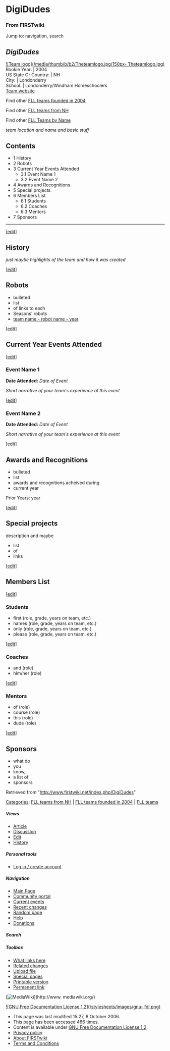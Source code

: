 # DigiDudes

### From FIRSTwiki

Jump to: navigation, search

_DigiDudes_  
---  
[![Team logo](/media/thumb/b/b2/Theteamlogo.jpg/150px-
Theteamlogo.jpg)](/index.php/Image:Theteamlogo.jpg "Team logo" )  
Rookie Year: | 2004  
US State Or Country: | NH  
City: | Londonderry  
School: | Londonderry/Windham Homeschoolers  
[Team website](http://www.teamwebsite.com "http://www.teamwebsite.com" )  
  
Find other [FLL teams founded in
2004](/index.php/Category:FLL_teams_founded_in_2004 "Category:FLL teams
founded in 2004" )

Find other [FLL teams from
NH](/index.php?title=Category:FLL_teams_from_NH&action=edit "Category:FLL
teams from NH" )

Find other [FLL Teams by Name](/index.php/Category:FLL_teams "Category:FLL
teams" )

  

  
_team location and name and basic stuff_

## Contents

  * 1 History
  * 2 Robots
  * 3 Current Year Events Attended
    * 3.1 Event Name 1
    * 3.2 Event Name 2
  * 4 Awards and Recognitions
  * 5 Special projects
  * 6 Members List
    * 6.1 Students
    * 6.2 Coaches
    * 6.3 Mentors
  * 7 Sponsors  
---  
  
[[edit](/index.php?title=DigiDudes&action=edit&section=1 "Edit section:
History" )]

## History

_just maybe highlights of the team and how it was created_

[[edit](/index.php?title=DigiDudes&action=edit&section=2 "Edit section:
Robots" )]

## Robots

  * bulleted 
  * list 
  * of links to each 
  * Seasons' robots 
  * [team name - robot name - year](/index.php?title=FIRSTwiki:FLL_robot_page_format&action=edit "FIRSTwiki:FLL robot page format" )

[[edit](/index.php?title=DigiDudes&action=edit&section=3 "Edit section:
Current Year Events Attended" )]

## Current Year Events Attended

[[edit](/index.php?title=DigiDudes&action=edit&section=4 "Edit section: Event
Name 1" )]

### Event Name 1

**Date Attended:** _Date of Event_

_Short narrative of your team's experience at this event_

[[edit](/index.php?title=DigiDudes&action=edit&section=5 "Edit section: Event
Name 2" )]

### Event Name 2

**Date Attended:** _Date of Event_

_Short narrative of your team's experience at this event_

  

[[edit](/index.php?title=DigiDudes&action=edit&section=6 "Edit section: Awards
and Recognitions" )]

## Awards and Recognitions

  * bulleted 
  * list 
  * awards and recognitions acheived during 
  * current year 

Prior Years: [year](/index.php/FIRSTwiki:FLL_yearly_team_page_format
"FIRSTwiki:FLL yearly team page format" )

[[edit](/index.php?title=DigiDudes&action=edit&section=7 "Edit section:
Special projects" )]

## Special projects

description and maybe

  * list 
  * of 
  * links 

[[edit](/index.php?title=DigiDudes&action=edit&section=8 "Edit section:
Members List" )]

## Members List

[[edit](/index.php?title=DigiDudes&action=edit&section=9 "Edit section:
Students" )]

### Students

  * first (role, grade, years on team, etc.) 
  * names (role, grade, years on team, etc.) 
  * only (role, grade, years on team, etc.) 
  * please (role, grade, years on team, etc.) 

[[edit](/index.php?title=DigiDudes&action=edit&section=10 "Edit section:
Coaches" )]

### Coaches

  * and (role) 
  * him/her (role) 

[[edit](/index.php?title=DigiDudes&action=edit&section=11 "Edit section:
Mentors" )]

### Mentors

  * of (role) 
  * course (role) 
  * this (role) 
  * dude (role) 

[[edit](/index.php?title=DigiDudes&action=edit&section=12 "Edit section:
Sponsors" )]

## Sponsors

  * what do 
  * you 
  * know, 
  * a list of 
  * sponsors 

Retrieved from "<http://www.firstwiki.net/index.php/DigiDudes>"

[Categories](/index.php?title=Special:Categories&article=DigiDudes
"Special:Categories" ): [FLL teams from
NH](/index.php?title=Category:FLL_teams_from_NH&action=edit "Category:FLL
teams from NH" ) | [FLL teams founded in
2004](/index.php/Category:FLL_teams_founded_in_2004 "Category:FLL teams
founded in 2004" ) | [FLL teams](/index.php/Category:FLL_teams "Category:FLL
teams" )

##### Views

  * [Article](/index.php/DigiDudes)
  * [Discussion](/index.php?title=Talk:DigiDudes&action=edit)
  * [Edit](/index.php?title=DigiDudes&action=edit)
  * [History](/index.php?title=DigiDudes&action=history)

##### Personal tools

  * [Log in / create account](/index.php?title=Special:Userlogin&returnto=DigiDudes)

[](/index.php/Main_Page "Main Page" )

##### Navigation

  * [Main Page](/index.php/Main_Page)
  * [Community portal](/index.php/FIRSTwiki:Community_portal)
  * [Current events](/index.php/Current_events)
  * [Recent changes](/index.php/Special:Recentchanges)
  * [Random page](/index.php/Special:Random)
  * [Help](/index.php/Help:Contents)
  * [Donations](/index.php/FIRSTwiki:Site_support)

##### Search



##### Toolbox

  * [What links here](/index.php/Special:Whatlinkshere/DigiDudes)
  * [Related changes](/index.php/Special:Recentchangeslinked/DigiDudes)
  * [Upload file](/index.php/Special:Upload)
  * [Special pages](/index.php/Special:Specialpages)
  * [Printable version](/index.php?title=DigiDudes&printable=yes)
  * [Permanent link](/index.php?title=DigiDudes&oldid=50425)

[![MediaWiki](/skins/common/images/poweredby_mediawiki_88x31.png)](http://www.
mediawiki.org/)

[![GNU Free Documentation License 1.2](/stylesheets/images/gnu-
fdl.png)](http://www.gnu.org/copyleft/fdl.html)

  * This page was last modified 15:27, 8 October 2006.
  * This page has been accessed 466 times.
  * Content is available under [GNU Free Documentation License 1.2](http://www.gnu.org/copyleft/fdl.html "http://www.gnu.org/copyleft/fdl.html" ).
  * [Privacy policy](/index.php/FIRSTwiki:Privacy_policy "FIRSTwiki:Privacy policy" )
  * [About FIRSTwiki](/index.php/FIRSTwiki:About "FIRSTwiki:About" )
  * [Terms and Conditions](/index.php/FIRSTwiki:Terms_and_conditions "FIRSTwiki:Terms and conditions" )

